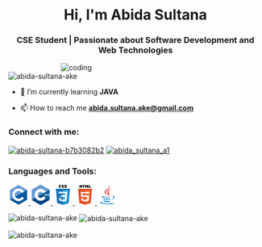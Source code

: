 <h1 align="center">Hi, I'm Abida Sultana</h1>
<h3 align="center">CSE Student | Passionate about Software Development and Web Technologies</h3>
<img align="right" alt="coding" width="400" src="https://img.etimg.com/thumb/width-1200,height-900,imgsize-638053,resizemode-75,msid-84146083/prime/technology-and-startups/booting-up-developer-economy-how-tech-startups-are-helping-coders-build-and-test-software-faster.jpg">
<p align="left"> <img src="https://komarev.com/ghpvc/?username=abida-sultana-ake&label=Profile%20views&color=0e75b6&style=flat" alt="abida-sultana-ake" /> </p>

- 🌱 I’m currently learning **JAVA**

- 📫 How to reach me **abida.sultana.ake@gmail.com**

<h3 align="left">Connect with me:</h3>
<p align="left">
<a href="https://linkedin.com/in/abida-sultana-b7b3082b2" target="blank"><img align="center" src="https://raw.githubusercontent.com/rahuldkjain/github-profile-readme-generator/master/src/images/icons/Social/linked-in-alt.svg" alt="abida-sultana-b7b3082b2" height="30" width="40" /></a>
<a href="https://www.hackerrank.com/abida_sultana_a1" target="blank"><img align="center" src="https://raw.githubusercontent.com/rahuldkjain/github-profile-readme-generator/master/src/images/icons/Social/hackerrank.svg" alt="abida_sultana_a1" height="30" width="40" /></a>
</p>

<h3 align="left">Languages and Tools:</h3>
<p align="left"> <a href="https://www.cprogramming.com/" target="_blank" rel="noreferrer"> <img src="https://raw.githubusercontent.com/devicons/devicon/master/icons/c/c-original.svg" alt="c" width="40" height="40"/> </a> <a href="https://www.w3schools.com/cpp/" target="_blank" rel="noreferrer"> <img src="https://raw.githubusercontent.com/devicons/devicon/master/icons/cplusplus/cplusplus-original.svg" alt="cplusplus" width="40" height="40"/> </a> <a href="https://www.w3schools.com/css/" target="_blank" rel="noreferrer"> <img src="https://raw.githubusercontent.com/devicons/devicon/master/icons/css3/css3-original-wordmark.svg" alt="css3" width="40" height="40"/> </a> <a href="https://www.w3.org/html/" target="_blank" rel="noreferrer"> <img src="https://raw.githubusercontent.com/devicons/devicon/master/icons/html5/html5-original-wordmark.svg" alt="html5" width="40" height="40"/> </a> <a href="https://www.java.com" target="_blank" rel="noreferrer"> <img src="https://raw.githubusercontent.com/devicons/devicon/master/icons/java/java-original.svg" alt="java" width="40" height="40"/> </a> </p>

<p><img align="left" src="https://github-readme-stats.vercel.app/api/top-langs?username=abida-sultana-ake&show_icons=true&locale=en&layout=compact" alt="abida-sultana-ake" /></p>

<p>&nbsp;<img align="center" src="https://github-readme-stats.vercel.app/api?username=abida-sultana-ake&show_icons=true&locale=en" alt="abida-sultana-ake" /></p>

<p><img align="center" src="https://github-readme-streak-stats.herokuapp.com/?user=abida-sultana-ake&" alt="abida-sultana-ake" /></p>
